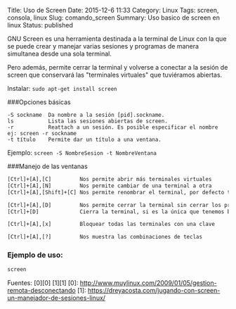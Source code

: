 Title: Uso de Screen
Date: 2015-12-6 11:33
Category: Linux
Tags: screen, consola, linux
Slug: comando_screen
Summary: Uso basico de screen en linux
Status: published

GNU Screen es una herramienta destinada a la terminal de Linux con la que se puede crear y manejar varias sesiones y programas de manera simultanea desde una sola terminal.

Pero además, permite cerrar la terminal y volverse a conectar a la sesión de screen que conservará las "terminales virtuales" que tuviéramos abiertas.


Instalar: `sudo apt-get install screen`


###Opciones básicas
```
-S sockname  Da nombre a la sesión [pid].sockname.
ls           Lista las sesiones abiertas de screen.
-r           Reattach a un sesión. Es posible especificar el nombre ej: screen -r sockname
-t título    Permite dar un título a una ventana.
```
Ejemplo: `screen -S NombreSesion -t NombreVentana`


###Manejo de las ventanas

```bash
[Ctrl]+[A],[C]         Nos permite abrir más terminales virtuales
[Ctrl]+[A],[N]         Nos permite cambiar de una terminal a otra
[Ctrl]+[A],[Shift]+[C] Nos permite renombrar el terminal, por defecto todos se llaman bash

[Ctrl]+[A],[D]         Nos permite cerrar la terminal sin cerrar los procesos que se están ejecutando
[Ctrl]+[D]             Cierra la terminal, si es la única que tenemos bierta, salir de screen

[Ctrl]+[A],[x]         Bloquear todas las terminales con una clave  

[Ctrl]+[A],[?]         Nos muestra las combinaciones de teclas
```

### Ejemplo de uso:

```bash
screen
```



Fuentes: [0][0] [1][1]
[0]: http://www.muylinux.com/2009/01/05/gestion-remota-desconectando
[1]: https://dreyacosta.com/jugando-con-screen-un-manejador-de-sesiones-linux/

